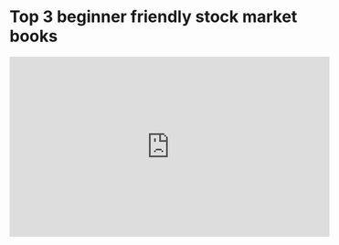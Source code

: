 # Top 3 beginner friendly stock market books

<iframe width="560" height="315" src="https://www.youtube.com/embed/e0fpTPjhM_w?si=ONdOlhm-OdBF1McZ" title="YouTube video player" frameborder="0" allow="accelerometer; autoplay; clipboard-write; encrypted-media; gyroscope; picture-in-picture; web-share" allowfullscreen></iframe>